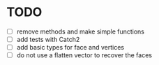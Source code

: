 # TODO

* [ ] remove methods and make simple functions
* [ ] add tests with Catch2
* [ ] add basic types for face and vertices
* [ ] do not use a flatten vector to recover the faces 